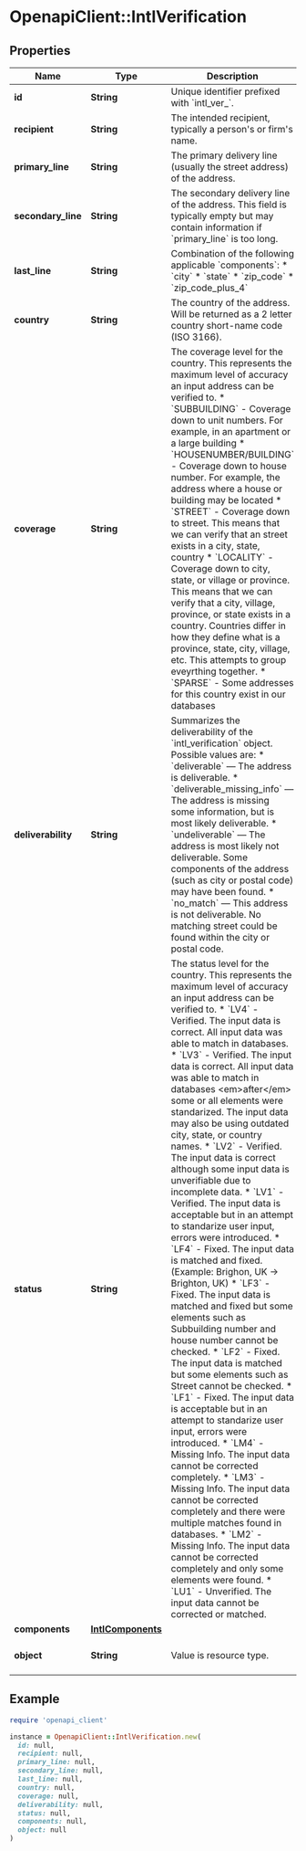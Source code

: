 # OpenapiClient::IntlVerification

## Properties

| Name | Type | Description | Notes |
| ---- | ---- | ----------- | ----- |
| **id** | **String** | Unique identifier prefixed with &#x60;intl_ver_&#x60;. | [optional] |
| **recipient** | **String** | The intended recipient, typically a person&#39;s or firm&#39;s name. | [optional] |
| **primary_line** | **String** | The primary delivery line (usually the street address) of the address.  | [optional] |
| **secondary_line** | **String** | The secondary delivery line of the address. This field is typically empty but may contain information if &#x60;primary_line&#x60; is too long.  | [optional] |
| **last_line** | **String** | Combination of the following applicable &#x60;components&#x60;: * &#x60;city&#x60; * &#x60;state&#x60; * &#x60;zip_code&#x60; * &#x60;zip_code_plus_4&#x60;  | [optional] |
| **country** | **String** | The country of the address. Will be returned as a 2 letter country short-name code (ISO 3166). | [optional] |
| **coverage** | **String** | The coverage level for the country. This represents the maximum level of accuracy an input address can be verified to.  * &#x60;SUBBUILDING&#x60; - Coverage down to unit numbers. For example, in an apartment or a large building * &#x60;HOUSENUMBER/BUILDING&#x60; - Coverage down to house number. For example, the address where a house or building may be located * &#x60;STREET&#x60; - Coverage down to street. This means that we can verify that an street exists in a city, state, country * &#x60;LOCALITY&#x60; - Coverage down to city, state, or village or province. This means that we can verify that a city, village, province, or state exists in a country. Countries differ in how they define what is a province, state, city, village, etc. This attempts to group eveyrthing together. * &#x60;SPARSE&#x60; - Some addresses for this country exist in our databases  | [optional] |
| **deliverability** | **String** | Summarizes the deliverability of the &#x60;intl_verification&#x60; object. Possible values are: * &#x60;deliverable&#x60; — The address is deliverable. * &#x60;deliverable_missing_info&#x60; — The address is missing some information, but is most likely deliverable. * &#x60;undeliverable&#x60; — The address is most likely not deliverable. Some components of the address (such as city or postal code) may have been found. * &#x60;no_match&#x60; — This address is not deliverable. No matching street could be found within the city or postal code.  | [optional] |
| **status** | **String** | The status level for the country. This represents the maximum level of accuracy an input address can be verified to.  * &#x60;LV4&#x60; - Verified. The input data is correct. All input data was able to match in databases. * &#x60;LV3&#x60; - Verified. The input data is correct. All input data was able to match in databases &lt;em&gt;after&lt;/em&gt; some or all elements were standarized. The input data may also be using outdated city, state, or country names. * &#x60;LV2&#x60; - Verified. The input data is correct although some input data is unverifiable due to incomplete data. * &#x60;LV1&#x60; - Verified. The input data is acceptable but in an attempt to standarize user input, errors were introduced. * &#x60;LF4&#x60; - Fixed. The input data is matched and fixed. (Example: Brighon, UK -&gt; Brighton, UK) * &#x60;LF3&#x60; - Fixed. The input data is matched and fixed but some elements such as Subbuilding number and house number cannot be checked. * &#x60;LF2&#x60; - Fixed. The input data is matched but some elements such as Street cannot be checked. * &#x60;LF1&#x60; - Fixed. The input data is acceptable but in an attempt to standarize user input, errors were introduced. * &#x60;LM4&#x60; - Missing Info. The input data cannot be corrected completely. * &#x60;LM3&#x60; - Missing Info. The input data cannot be corrected completely and there were multiple matches found in databases. * &#x60;LM2&#x60; - Missing Info. The input data cannot be corrected completely and only some elements were found. * &#x60;LU1&#x60; - Unverified. The input data cannot be corrected or matched.  | [optional] |
| **components** | [**IntlComponents**](IntlComponents.md) |  | [optional] |
| **object** | **String** | Value is resource type. | [optional][default to &#39;intl_verification&#39;] |

## Example

```ruby
require 'openapi_client'

instance = OpenapiClient::IntlVerification.new(
  id: null,
  recipient: null,
  primary_line: null,
  secondary_line: null,
  last_line: null,
  country: null,
  coverage: null,
  deliverability: null,
  status: null,
  components: null,
  object: null
)
```


